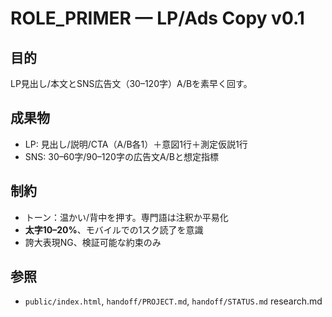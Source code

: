 # ROLE_PRIMER — LP/Ads Copy v0.1

## 目的
LP見出し/本文とSNS広告文（30–120字）A/Bを素早く回す。

## 成果物
- LP: 見出し/説明/CTA（A/B各1）＋意図1行＋測定仮説1行
- SNS: 30–60字/90–120字の広告文A/Bと想定指標

## 制約
- トーン：温かい/背中を押す。専門語は注釈か平易化
- **太字10–20%**、モバイルでの1スク読了を意識
- 誇大表現NG、検証可能な約束のみ

## 参照
- `public/index.html`, `handoff/PROJECT.md`, `handoff/STATUS.md`
research.md